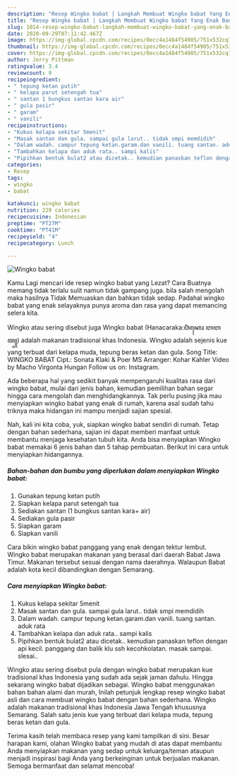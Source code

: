 ```yaml
---
description: "Resep Wingko babat | Langkah Membuat Wingko babat Yang Enak Banget"
title: "Resep Wingko babat | Langkah Membuat Wingko babat Yang Enak Banget"
slug: 1014-resep-wingko-babat-langkah-membuat-wingko-babat-yang-enak-banget
date: 2020-09-29T07:11:42.467Z
image: https://img-global.cpcdn.com/recipes/0ecc4a1484f54905/751x532cq70/wingko-babat-foto-resep-utama.jpg
thumbnail: https://img-global.cpcdn.com/recipes/0ecc4a1484f54905/751x532cq70/wingko-babat-foto-resep-utama.jpg
cover: https://img-global.cpcdn.com/recipes/0ecc4a1484f54905/751x532cq70/wingko-babat-foto-resep-utama.jpg
author: Jerry Pittman
ratingvalue: 3.4
reviewcount: 9
recipeingredient:
- " tepung ketan putih"
- " kelapa parut setengah tua"
- " santan 1 bungkus santan kara air"
- " gula pasir"
- " garam"
- " vanili"
recipeinstructions:
- "Kukus kelapa sekitar 5menit"
- "Masak santan dan gula. sampai gula larut.. tidak smpi memdidih"
- "Dalam wadah. campur tepung ketan.garam.dan vanili. tuang santan. aduk rata"
- "Tambahkan kelapa dan aduk rata.. sampi kalis"
- "Pipihkan bentuk bulat2 atau dicetak.. kemudian panaskan teflon dengan api kecil. panggang dan balik klu ssh kecohkolatan. masak sampai. slesai.."
categories:
- Resep
tags:
- wingko
- babat

katakunci: wingko babat 
nutrition: 229 calories
recipecuisine: Indonesian
preptime: "PT27M"
cooktime: "PT41M"
recipeyield: "4"
recipecategory: Lunch

---
```



![Wingko babat](https://img-global.cpcdn.com/recipes/0ecc4a1484f54905/751x532cq70/wingko-babat-foto-resep-utama.jpg)

Kamu Lagi mencari ide resep wingko babat yang Lezat? Cara Buatnya memang tidak terlalu sulit namun tidak gampang juga. bila salah mengolah maka hasilnya Tidak Memuaskan dan bahkan tidak sedap. Padahal wingko babat yang enak selayaknya punya aroma dan rasa yang dapat memancing selera kita.

Wingko atau sering disebut juga Wingko babat (Hanacaraka:ꦮꦶꦁꦏꦺꦴ ꦧꦧꦠ꧀) adalah makanan tradisional khas Indonesia. Wingko adalah sejenis kue yang terbuat dari kelapa muda, tepung beras ketan dan gula. Song Title: WINGKO BABAT Cipt.: Sonata Klaki &amp; Poer MS Arranger: Kohar Kahler Video by Macho Virgonta Hungan Follow us on: Instagram.

Ada beberapa hal yang sedikit banyak mempengaruhi kualitas rasa dari wingko babat, mulai dari jenis bahan, kemudian pemilihan bahan segar hingga cara mengolah dan menghidangkannya. Tak perlu pusing jika mau menyiapkan wingko babat yang enak di rumah, karena asal sudah tahu triknya maka hidangan ini mampu menjadi sajian spesial.


Nah, kali ini kita coba, yuk, siapkan wingko babat sendiri di rumah. Tetap dengan bahan sederhana, sajian ini dapat memberi manfaat untuk membantu menjaga kesehatan tubuh kita. Anda bisa menyiapkan Wingko babat memakai 6 jenis bahan dan 5 tahap pembuatan. Berikut ini cara untuk menyiapkan hidangannya.

<!--inarticleads1-->

##### Bahan-bahan dan bumbu yang diperlukan dalam menyiapkan Wingko babat:

1. Gunakan  tepung ketan putih
1. Siapkan  kelapa parut setengah tua
1. Sediakan  santan (1 bungkus santan kara+ air)
1. Sediakan  gula pasir
1. Siapkan  garam
1. Siapkan  vanili


Cara bikin wingko babat panggang yang enak dengan tektur lembut. Wingko babat merupakan makanan yang berasal dari daerah Babat Jawa Timur. Makanan tersebut sesuai dengan nama daerahnya. Walaupun Babat adalah kota kecil dibandingkan dengan Semarang. 

<!--inarticleads2-->

##### Cara menyiapkan Wingko babat:

1. Kukus kelapa sekitar 5menit
1. Masak santan dan gula. sampai gula larut.. tidak smpi memdidih
1. Dalam wadah. campur tepung ketan.garam.dan vanili. tuang santan. aduk rata
1. Tambahkan kelapa dan aduk rata.. sampi kalis
1. Pipihkan bentuk bulat2 atau dicetak.. kemudian panaskan teflon dengan api kecil. panggang dan balik klu ssh kecohkolatan. masak sampai. slesai..


Wingko atau sering disebut pula dengan wingko babat merupakan kue tradisional khas Indonesia yang sudah ada sejak jaman dahulu. Hingga sekarang wingko babat dijadikan sebagai. Wingko babat menggunakan bahan bahan alami dan murah, Inilah petunjuk lengkap resep wingko babat asli dan cara membuat wingko babat dengan bahan sederhana. Wingko adalah makanan tradisional khas Indonesia Jawa Tengah khususnya Semarang. Salah satu jenis kue yang terbuat dari kelapa muda, tepung beras ketan dan gula. 

Terima kasih telah membaca resep yang kami tampilkan di sini. Besar harapan kami, olahan Wingko babat yang mudah di atas dapat membantu Anda menyiapkan makanan yang sedap untuk keluarga/teman ataupun menjadi inspirasi bagi Anda yang berkeinginan untuk berjualan makanan. Semoga bermanfaat dan selamat mencoba!
